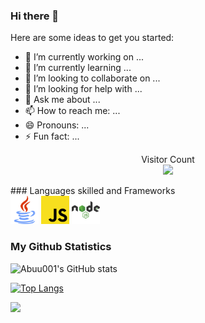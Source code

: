 ### Hi there 👋

Here are some ideas to get you started:

- 🔭 I’m currently working on ...
- 🌱 I’m currently learning ...
- 👯 I’m looking to collaborate on ...
- 🤔 I’m looking for help with ...
- 💬 Ask me about ...
- 📫 How to reach me: ...
- 😄 Pronouns: ...
- ⚡ Fun fact: ...
<p align="center"> 
  Visitor Count<br>
<img src="https://profile-counter.glitch.me/Abuu001/count.svg" />
</p>
### Languages skilled and Frameworks
<div sisplay="space-between">
<img width="45px" src="https://github.com/Abuu001/Abuu001/blob/main/Assets/java-svgrepo-com.svg" alt="Java">
<img width="45px" src="https://github.com/Abuu001/Abuu001/blob/main/Assets/javascript-logo-svgrepo-com.svg" alt="Javascript">
<img width="45px" src="https://github.com/Abuu001/Abuu001/blob/main/Assets/nodejs-1-logo-svgrepo-com.svg" alt="nodejs">
</div>


### My Github Statistics
 
![Abuu001's GitHub stats](https://github-readme-stats.vercel.app/api?username=Abuu001&show_icons=true&theme=radical&hide_title=true)
 
[![Top Langs](https://github-readme-stats.vercel.app/api/top-langs/?username=Abuu001)](https://github.com/Abuu001/github-readme-stats)
 
![](https://activity-graph.herokuapp.com/graph?username=Abuu001&theme=react-dark)
